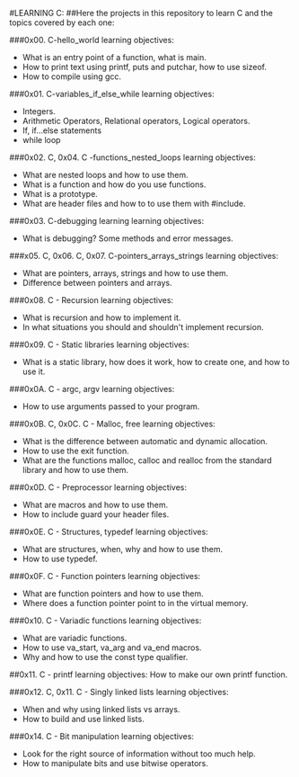 #LEARNING C:
	##Here the projects in this repository to learn C and the topics covered by each one:

###0x00. C-hello_world learning objectives:
- What is an entry point of a  function, what is main.
- How to print text using printf, puts and putchar, how to use sizeof.
- How to compile using gcc.

###0x01. C-variables_if_else_while learning objectives:
- Integers.
- Arithmetic Operators, Relational operators, Logical operators.
- If, if…else  statements
- while loop

###0x02. C, 0x04. C -functions_nested_loops  learning objectives:
- What are nested loops and how to use them.
- What is a function and how do you use functions.
- What is a prototype.
- What are header files and how to to use them with #include.

###0x03. C-debugging learning learning objectives:
- What is debugging? Some methods and error messages.

###x05. C, 0x06. C, 0x07. C-pointers_arrays_strings learning objectives:
- What are pointers, arrays, strings and how to use them.
- Difference between pointers and arrays.

###0x08. C - Recursion learning objectives:
- What is recursion and how to implement it.
- In what situations you should and shouldn't implement recursion.

###0x09. C - Static libraries learning objectives:
- What is a static library, how does it work, how to create one, and how to use it.

###0x0A. C - argc, argv learning objectives:
- How to use arguments passed to your program.

###0x0B. C, 0x0C. C - Malloc, free learning objectives:
- What is the difference between automatic and dynamic allocation.
- How to use the exit function.
- What are the functions malloc, calloc and realloc from the standard library and how to use them.

###0x0D. C - Preprocessor learning objectives:
- What are macros and how to use them.
- How to include guard your header files.

###0x0E. C - Structures, typedef learning objectives:
- What are structures, when, why and how to use them.
- How to use typedef.

###0x0F. C - Function pointers learning objectives:
- What are function pointers and how to use them.
- Where does a function pointer point to in the virtual memory.

###0x10. C - Variadic functions learning objectives:
- What are variadic functions.
- How to use va_start, va_arg and va_end macros. 
- Why and how to use the const type qualifier. 

 ##0x11. C - printf  learning objectives:
 How to make our own printf function.

 ###0x12. C, 0x11. C - Singly linked lists learning objectives:
 - When and why using linked lists vs arrays.
 - How to build and use linked lists.
 
 ###0x14. C - Bit manipulation learning objectives:
 - Look for the right source of information without too much help.
 - How to manipulate bits and use bitwise operators.
